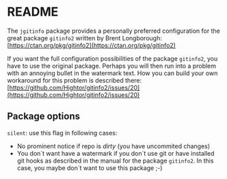 # README

The `jgitinfo` package provides a personally preferred configuration for the great package `gitinfo2` written by Brent Longborough: [https://ctan.org/pkg/gitinfo2](https://ctan.org/pkg/gitinfo2)

If you want the full configuration possibilities of the package `gitinfo2`, you have to use the original package.
Perhaps you will then run into a problem with an annoying bullet in the watermark text.
How you can build your own workaround for this problem is described there: [https://github.com/Hightor/gitinfo2/issues/20](https://github.com/Hightor/gitinfo2/issues/20)

## Package options

`silent`: use this flag in following cases:

* No prominent notice if repo is _dirty_ (you have uncommited changes)
* You don´t want have a watermark if you don´t use git or have installed git hooks as described in the manual for the package `gitinfo2`. In this case, you maybe don´t want to use this package ;-)
